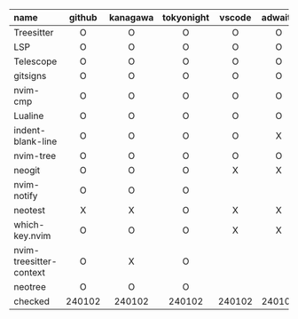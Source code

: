 | name                    | github | kanagawa | tokyonight | vscode | adwaita | rasmus |  neon  | gruvbox |
| :---------------------- | :----: | :------: | :--------: | :----: | :-----: | :----: | :----: | :-----: |
| Treesitter              |   O    |    O     |     O      |   O    |    O    |   O    |   O    |    O    |
| LSP                     |   O    |    O     |     O      |   O    |    O    |   O    |   O    |    O    |
| Telescope               |   O    |    O     |     O      |   O    |    O    |   O    |   O    |    O    |
| gitsigns                |   O    |    O     |     O      |   O    |    O    |   O    |   O    |    O    |
| nvim-cmp                |   O    |    O     |     O      |   O    |    O    |   O    |   X    |    O    |
| Lualine                 |   O    |    O     |     O      |   O    |    O    |   X    |   O    |    X    |
| indent-blank-line       |   O    |    O     |     O      |   O    |    X    |   O    |   O    |    X    |
| nvim-tree               |   O    |    O     |     O      |   O    |    O    |   O    |   O    |    O    |
| neogit                  |   O    |    O     |     O      |   X    |    X    |   X    |   O    |    O    |
| nvim-notify             |   O    |    O     |     O      |        |         |        |        |    O    |
| neotest                 |   X    |    X     |     O      |   X    |    X    |   X    |   X    |    X    |
| which-key.nvim          |   O    |    O     |     O      |   X    |    X    |   O    |   O    |    X    |
| nvim-treesitter-context |   O    |    X     |     O      |        |         |        |        |    X    |
| neotree                 |   O    |    O     |     O      |        |         |        |   X    |    X    |
| checked                 | 240102 |  240102  |   240102   | 240102 | 240102  | 240102 | 240102 | 240102  |
